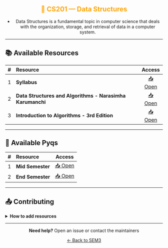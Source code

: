 <div align = "center" style="color:orange">

## 🔌 CS201 — Data Structures

</div>

<div align = "center">
    
- Data Structures is a fundamental topic in computer science that deals with the organization, storage, and retrieval of data in a computer system.

</div>

---

## 📚 Available Resources

<div align="center">

|  #  | Resource                                                  |                                            Access                                             |
| :-: | :-------------------------------------------------------- | :-------------------------------------------------------------------------------------------: |
|  1  | **Syllabus**                                              | [📥 Open](https://drive.google.com/file/d/1yhj7GXfMX0GzoNsesO_M2wWs7UCPijZO/view?usp=sharing) |
|  2  | **Data Structures and Algorithms - Narasimha Karumanchi** | [📥 Open](https://drive.google.com/file/d/19aKUhj01Tka7bN5iJ5Cy4zwRFFTk8HOi/view?usp=sharing) |
|  3  | **Introduction to Algorithms - 3rd Edition**              | [📥 Open](https://drive.google.com/file/d/19cRlTPNd1jdm5NUeTeDrbOM-sJsxC8Si/view?usp=sharing) |

</div>

---

## 📑 Available Pyqs

<div align="center">

|  #  | Resource         |             Access             |
| :-: | :--------------- | :----------------------------: |
|  1  | **Mid Semester** | [📥 Open](./PYQ/Mid-Semester/) |
|  2  | **End Semester** | [📥 Open](./PYQ/End-Semester/) |

</div>

---

## 📤 Contributing

<details>
<summary><b>How to add resources</b></summary>

### Option A: Upload PDFs

```
CE102/
├── CE102_Mid_2024.pdf
├── CE102_End_2023.pdf
└── CE102_Notes_TopicX.pdf
```

### Option B: Add Drive Links (Recommended)

Add your Google Drive share link to the table above following the existing format.

**📝 Naming Convention**

- For exams: `CE102_Mid_YYYY.pdf` or `CE102_End_YYYY.pdf`
- For notes: `CE102_Lecture#_Topic.pdf`
- For assignments: `CE102_Assignment#_YYYY.pdf`

> 💡 **Important:** Only add files you have permission to share

</details>

---

<div align="center">

**Need help?** Open an issue or contact the maintainers

[← Back to SEM3](../)

</div>
